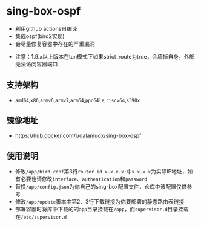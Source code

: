 # sing-box-ospf
  - 利用github actions自编译
  - 集成ospf(bird2实现)
  - 会尽量修复容器中存在的严重漏洞
  * 注意：1.9.x以上版本在tun模式下如果strict_route为true，会墙掉自身，外部无法访问容器端口
    
## 支持架构
  - `amd64`,`x86`,`armv6`,`armv7`,`arm64`,`ppc64le`,`riscv64`,`s390x`

## 镜像地址
- https://hub.docker.com/r/dalamudx/sing-box-ospf

## 使用说明
- 修改`/app/bird.conf`第3行`router id x.x.x.x;`中`x.x.x.x`为实际IP地址，如有必要也请修改`interface`、`authentication`和`password`
- 替换`/app/config.json`为你自己的sing-box配置文件，仓库中该配置仅供参考
- 修改`/app/update`脚本中第2、3行下载链接为你要部署的静态路由表链接
- 部署容器时将库中下载的的`app`目录挂载在`/app`，而`supervisor.d`目录挂载在`/etc/supervisor.d`